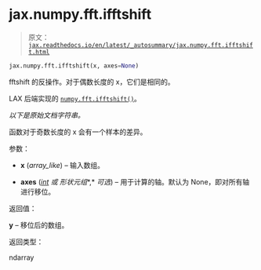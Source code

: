 # jax.numpy.fft.ifftshift

> 原文：[`jax.readthedocs.io/en/latest/_autosummary/jax.numpy.fft.ifftshift.html`](https://jax.readthedocs.io/en/latest/_autosummary/jax.numpy.fft.ifftshift.html)

```py
jax.numpy.fft.ifftshift(x, axes=None)
```

fftshift 的反操作。对于偶数长度的 x，它们是相同的。

LAX 后端实现的 [`numpy.fft.ifftshift()`](https://numpy.org/doc/stable/reference/generated/numpy.fft.ifftshift.html#numpy.fft.ifftshift "(在 NumPy v2.0 中)")。

*以下是原始文档字符串。*

函数对于奇数长度的 x 会有一个样本的差异。

参数：

+   **x** (*array_like*) – 输入数组。

+   **axes** ([*int*](https://docs.python.org/3/library/functions.html#int "(在 Python v3.12 中)") *或* *形状元组**,* *可选*) – 用于计算的轴。默认为 None，即对所有轴进行移位。

返回值：

**y** – 移位后的数组。

返回类型：

ndarray
